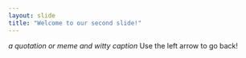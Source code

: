 ```yaml
---
layout: slide
title: "Welcome to our second slide!"
---
```

_a quotation or meme and witty caption_
Use the left arrow to go back!
